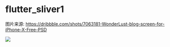 # flutter_sliver1

图片来源:  https://dribbble.com/shots/7063181-WonderLust-blog-screen-for-iPhone-X-Free-PSD



![](https://github.com/jiang111/flutter_code/raw/master/flutter_sliver1/art/1.jpg)
